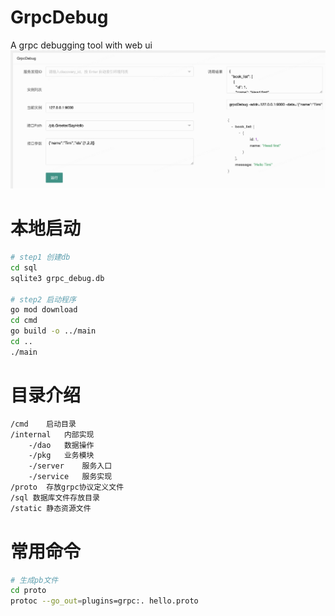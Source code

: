 # GrpcDebug
A grpc debugging tool with web ui
![grpc_debug](static/img/grpc_debug.jpg)

# 本地启动
```bash
# step1 创建db
cd sql
sqlite3 grpc_debug.db

# step2 启动程序
go mod download
cd cmd
go build -o ../main
cd ..
./main
```

# 目录介绍
```bash
/cmd    启动目录
/internal   内部实现
    -/dao   数据操作
    -/pkg   业务模块
    -/server    服务入口
    -/service   服务实现
/proto  存放grpc协议定义文件
/sql 数据库文件存放目录
/static 静态资源文件
```

# 常用命令
```bash
# 生成pb文件
cd proto
protoc --go_out=plugins=grpc:. hello.proto
```
